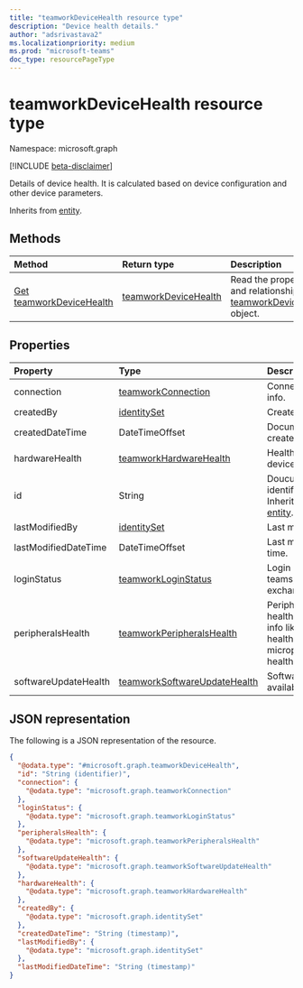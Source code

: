 ```yaml
---
title: "teamworkDeviceHealth resource type"
description: "Device health details."
author: "adsrivastava2"
ms.localizationpriority: medium
ms.prod: "microsoft-teams"
doc_type: resourcePageType
---
```


# teamworkDeviceHealth resource type

Namespace: microsoft.graph

[!INCLUDE [beta-disclaimer](../../includes/beta-disclaimer.md)]

Details of device health. It is calculated based on device configuration and other device parameters. 

Inherits from [entity](../resources/entity.md).

## Methods
|Method|Return type|Description|
|:---|:---|:---|
|[Get teamworkDeviceHealth](../api/teamworkdevicehealth-get.md)|[teamworkDeviceHealth](../resources/teamworkdevicehealth.md)|Read the properties and relationships of a [teamworkDeviceHealth](../resources/teamworkdevicehealth.md) object.|

## Properties
|Property|Type|Description|
|:---|:---|:---|
|connection|[teamworkConnection](../resources/teamworkconnection.md)|ConnectionStatus info.|
|createdBy|[identitySet](../resources/identityset.md)|CreatedBy.|
|createdDateTime|DateTimeOffset|Document created time.|
|hardwareHealth|[teamworkHardwareHealth](../resources/teamworkhardwarehealth.md)|Health related to device hardware.|
|id|String|Doucument identifier. Inherited from [entity](../resources/entity.md).|
|lastModifiedBy|[identitySet](../resources/identityset.md)|Last modifiedby.|
|lastModifiedDateTime|DateTimeOffset|Last modified time.|
|loginStatus|[teamworkLoginStatus](../resources/teamworkloginstatus.md)|Login status of teams, skype and exchange.|
|peripheralsHealth|[teamworkPeripheralsHealth](../resources/teamworkperipheralshealth.md)|Peripherals health-related info like speaker health, microphone health etc.|
|softwareUpdateHealth|[teamworkSoftwareUpdateHealth](../resources/teamworksoftwareupdatehealth.md)|Software updates available.|

## JSON representation
The following is a JSON representation of the resource.
<!-- {
  "blockType": "resource",
  "keyProperty": "id",
  "@odata.type": "microsoft.graph.teamworkDeviceHealth",
  "baseType": "microsoft.graph.entity",
  "openType": false
}
-->
``` json
{
  "@odata.type": "#microsoft.graph.teamworkDeviceHealth",
  "id": "String (identifier)",
  "connection": {
    "@odata.type": "microsoft.graph.teamworkConnection"
  },
  "loginStatus": {
    "@odata.type": "microsoft.graph.teamworkLoginStatus"
  },
  "peripheralsHealth": {
    "@odata.type": "microsoft.graph.teamworkPeripheralsHealth"
  },
  "softwareUpdateHealth": {
    "@odata.type": "microsoft.graph.teamworkSoftwareUpdateHealth"
  },
  "hardwareHealth": {
    "@odata.type": "microsoft.graph.teamworkHardwareHealth"
  },
  "createdBy": {
    "@odata.type": "microsoft.graph.identitySet"
  },
  "createdDateTime": "String (timestamp)",
  "lastModifiedBy": {
    "@odata.type": "microsoft.graph.identitySet"
  },
  "lastModifiedDateTime": "String (timestamp)"
}
```

